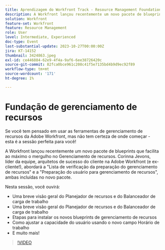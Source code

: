 ```yaml
---
title: Aprendizagem do Workfront Track - Resource Management Foundation
description: A Workfront lançou recentemente um novo pacote de blueprints que facilita ao máximo o mergulho no Gerenciamento de recursos.   Uma breve visão geral das etapas do Planejador de recursos e do Balanceador de carga de trabalho para instalar os novos Blueprints de gerenciamento de recursos
solution: Workfront
feature-set: Workfront
feature: Resource Management
role: User
level: Intermediate, Experienced
doc-type: Event
last-substantial-update: 2023-10-27T00:00:00Z
jira: KT-14152
thumbnail: 3424863.jpeg
exl-id: ce446884-62e9-4f4a-9af6-6ee38726420c
source-git-commit: 82fca0bce961c208c41f5e7135bd4b9d9ec92f89
workflow-type: tm+mt
source-wordcount: '171'
ht-degree: 1%

---
```


# Fundação de gerenciamento de recursos

Se você tem pensado em usar as ferramentas de gerenciamento de recursos da Adobe Workfront, mas não tem certeza de onde começar - esta é a sessão perfeita para você!

A Workfront lançou recentemente um novo pacote de blueprints que facilita ao máximo o mergulho no Gerenciamento de recursos. Corinna Jevons, líder da equipe, arquitetos de sucesso do cliente na Adobe Workfront (e ex-cliente!), abordará a &quot;Lista de verificação da preparação do gerenciamento de recursos&quot; e a &quot;Preparação do usuário para gerenciamento de recursos&quot;, ambas incluídas no novo pacote.

Nesta sessão, você ouvirá:

* Uma breve visão geral do Planejador de recursos e do Balanceador de carga de trabalho
* Uma breve visão geral do Planejador de recursos e do Balanceador de carga de trabalho
* Etapas para instalar os novos blueprints de gerenciamento de recursos
* Como ajustar a capacidade do usuário usando o novo campo Horário de trabalho
* E muito mais!

>[!VIDEO](https://video.tv.adobe.com/v/3424863/?learn=on)

